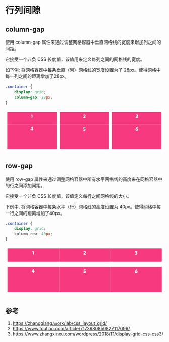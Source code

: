 # 行列间隙



## column-gap


使用 column-gap 属性来通过调整网格容器中垂直网格线的宽度来增加列之间的间距。


它接受一个非负 CSS 长度值，该值用来定义每列之间的网格线的宽度。


如下例: 将网格容器中每条垂直（列）网格线的宽度设置为了 28px。使得网格中每一列之间的距离增加了28px。


```css
.container { 
    display: grid; 
    column-gap: 28px;
}
```
![alt text](./5行列间隙/1.png)



## row-gap


使用 row-gap 属性来通过调整网格容器中所有水平网格线的高度来在网格容器中的行之间添加间距。

它接受一个非负 CSS 长度值，该值定义每行之间网格线的大小。


下例中, 将网格容器中每条水平（行）网格线的高度设置为 40px。使得网格中每一行之间的距离增加了40px。

```css
.container { 
    display: grid; 
    column-row: 40px;
}
```
![alt text](./5行列间隙/2.png)

## 参考
1. https://zhangqiang.work/lab/css_layout_grid/
2. https://www.toutiao.com/article/7173980850827117096/
3. https://www.zhangxinxu.com/wordpress/2018/11/display-grid-css-css3/

